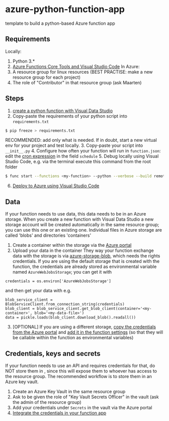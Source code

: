 # azure-python-function-app
template to build a python-based Azure function app

## Requirements
Locally:
1. Python 3.*
2. [Azure Functions Core Tools and Visual Studio Code](https://docs.microsoft.com/en-us/azure/developer/python/tutorial-vs-code-serverless-python-01#configure-your-environment)
In Azure:
1. A resource group for linux resources (BEST PRACTISE: make a new resource group for each project)
2. The role of "Contributor" in that resource group (ask Maarten)

## Steps
1. [create a python function with Visual Data Studio](https://docs.microsoft.com/en-us/azure/developer/python/tutorial-vs-code-serverless-python-02)
2. Copy-paste the requirements of your python script into `requirements.txt`
```sh 
$ pip freeze > requirements.txt
```
RECOMMENDED: add only what is needed. If in doubt, start a new virtual env for your project and test locally.
3. Copy-paste your script into `__init__.py`
4. Configure how often your function will run in `function.json`: edit the [cron expression](https://crontab.guru/) in the field `schedule`
5. Debug locally using Visual Studio Code, e.g. via the terminal execute this command from the root folder
```sh 
$ func start --functions <my-function> --python --verbose --build remote
```
6. [Deploy to Azure using Visual Studio Code](https://docs.microsoft.com/en-us/azure/developer/python/tutorial-vs-code-serverless-python-05)

## Data
If your function needs to use data, this data needs to be in an Azure storage. When you create a new function with Visual Data Studio a new storage account will be created automatically in the same resource group; you can use this one or an existing one. Individual files in Azure storage are called 'blobs' and directories 'containers'
1. Create a container within the storage via the [Azure portal](https://portal.azure.com/)
2. Upload your data in the container
They way your function exchange data with the storage is via [azure-storage-blob](https://pypi.org/project/azure-storage-blob/), which needs the rights credentials. If you are using the default storage that is created with the function, the credentials are already stored as environmental variable named `AzureWebJobsStorage`; you can get it with
```
credentials = os.environ['AzureWebJobsStorage']
```
and then get your data with e.g.
```
blob_service_client = BlobServiceClient.from_connection_string(credentials)
blob_client = blob_service_client.get_blob_client(container='<my-container>', blob='<my-data-file>')
data = pickle.loads(blob_client.download_blob().readall())
```
3. [OPTIONAL] If you are using a different storage, [copy the credentials from the Azure portal](https://docs.microsoft.com/en-us/azure/storage/blobs/storage-quickstart-blobs-python#copy-your-credentials-from-the-azure-portal) and [add it in the function settings](https://docs.microsoft.com/en-us/azure/azure-functions/functions-how-to-use-azure-function-app-settings#settings) (so that they will be callable within the function as environmental variables)

## Credentials, keys and secrets
If your function needs to use an API and requires credentials for that, do NOT store them in , since this will expose them to whoever has access to the resource group. The recommended workflow is to store them in an Azure key vault.
1. Create an Azure Key Vault in the same resource group
2. Ask to be given the role of "Key Vault Secrets Officer" in the vault (ask the admin of the resource group)
3. Add your credentials under `Secrets` in the vault via the Azure portal
4. [Integrate the credentials in your function app](https://daniel-krzyczkowski.github.io/Integrate-Key-Vault-Secrets-With-Azure-Functions/)


